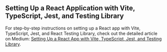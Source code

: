 ## Setting Up a React Application with Vite, TypeScript, Jest, and Testing Library


For step-by-step instructions on setting up a React app with Vite, TypeScript, Jest, and React Testing Library, check out the detailed article on Medium: [Setting Up a React App with Vite, TypeScript, Jest, and Testing Library](https://codermo.medium.com/setting-up-a-react-app-with-vite-typescript-jest-and-react-testing-library-e001ddce4f53).


